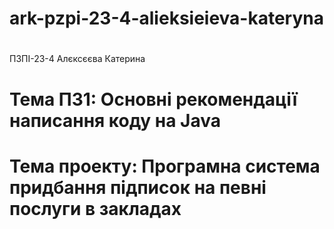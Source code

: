 # ark-pzpi-23-4-alieksieieva-kateryna
#

ПЗПІ-23-4
Алєксєєва Катерина

# Тема ПЗ1: Основні рекомендації написання коду на Java
# Тема проекту: Програмна система придбання підписок на певні послуги в закладах
